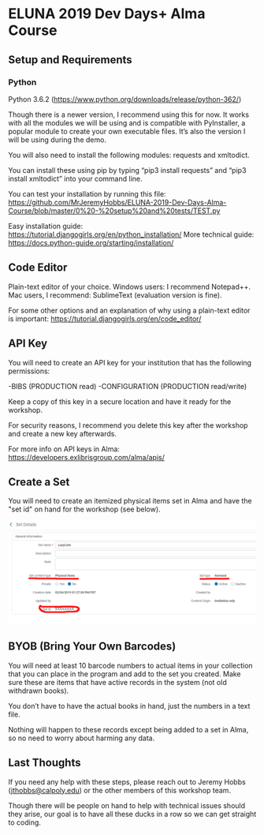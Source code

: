 # ELUNA 2019 Dev Days+ Alma Course

## Setup and Requirements
### Python
Python 3.6.2 (https://www.python.org/downloads/release/python-362/)

Though there is a newer version, I recommend using this for now. It works with all the modules we will be using and is compatible with PyInstaller, a popular module to create your own executable files. It’s also the version I will be using during the demo.

You will also need to install the following modules: requests and xmltodict.

You can install these using pip by typing “pip3 install requests” and “pip3 install xmltodict” into your command line.

You can test your installation by running this file: https://github.com/MrJeremyHobbs/ELUNA-2019-Dev-Days-Alma-Course/blob/master/0%20-%20setup%20and%20tests/TEST.py

Easy installation guide: https://tutorial.djangogirls.org/en/python_installation/
More technical guide: https://docs.python-guide.org/starting/installation/

## Code Editor
Plain-text editor of your choice. 
Windows users: I recommend Notepad++.
Mac users, I recommend: SublimeText (evaluation version is fine).

For some other options and an explanation of why using a plain-text editor is important: https://tutorial.djangogirls.org/en/code_editor/

## API Key
You will need to create an API key for your institution that has the following permissions:

-BIBS (PRODUCTION read)
-CONFIGURATION (PRODUCTION read/write)

Keep a copy of this key in a secure location and have it ready for the workshop.

For security reasons, I recommend you delete this key after the workshop and create a new key afterwards.

For more info on API keys in Alma: https://developers.exlibrisgroup.com/alma/apis/

## Create a Set
You will need to create an itemized physical items set in Alma and have the "set id" on hand for the workshop (see below).

![Alt text](https://github.com/MrJeremyHobbs/ELUNA-2019-Dev-Days-Alma-Course/blob/master/images/screenshot.png?raw=true "Screenshot")
 
## BYOB (Bring Your Own Barcodes)
You will need at least 10 barcode numbers to actual items in your collection that you can place in the program and add to the set you created. Make sure these are items that have active records in the system (not old withdrawn books). 

You don’t have to have the actual books in hand, just the numbers in a text file. 

Nothing will happen to these records except being added to a set in Alma, so no need to worry about harming any data.

## Last Thoughts
If you need any help with these steps, please reach out to Jeremy Hobbs (jthobbs@calpoly.edu) or the other members of this workshop team.

Though there will be people on hand to help with technical issues should they arise, our goal is to have all these ducks in a row so we can get straight to coding.
